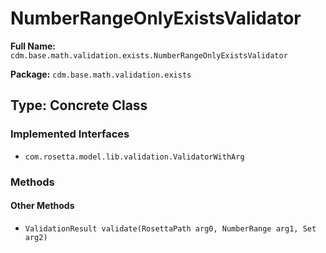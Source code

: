 # NumberRangeOnlyExistsValidator

**Full Name:** `cdm.base.math.validation.exists.NumberRangeOnlyExistsValidator`

**Package:** `cdm.base.math.validation.exists`

## Type: Concrete Class

### Implemented Interfaces

- `com.rosetta.model.lib.validation.ValidatorWithArg`

### Methods

#### Other Methods

- `ValidationResult validate(RosettaPath arg0, NumberRange arg1, Set arg2)`

